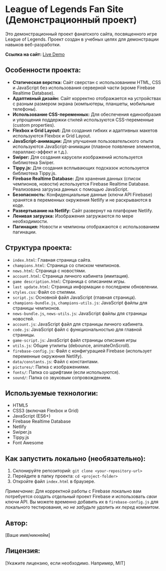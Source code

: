 # League of Legends Fan Site (Демонстрационный проект)

Это демонстрационный проект фанатского сайта, посвященного игре League of Legends.  Проект создан в учебных целях для демонстрации навыков веб-разработки.

**Ссылка на сайт:** [Live Demo](https://elaborate-crostata-2d9540.netlify.app/)

## Особенности проекта:

*   **Статическая верстка:**  Сайт сверстан с использованием HTML, CSS и JavaScript без использования серверной части (кроме Firebase Realtime Database).
*   **Адаптивный дизайн:**  Сайт корректно отображается на устройствах с разным размером экрана (компьютеры, планшеты, мобильные телефоны).
*   **Использование CSS-переменных:**  Для обеспечения единообразия и упрощения поддержки стилей используются CSS-переменные (custom properties).
*   **Flexbox и Grid Layout:**  Для создания гибких и адаптивных макетов используются Flexbox и Grid Layout.
*   **JavaScript-анимации:**  Для улучшения пользовательского опыта используются JavaScript-анимации (плавное появление элементов, параллакс-эффект и т.д.).
*   **Swiper:**  Для создания карусели изображений используется библиотека Swiper.
*   **Tippy.js:**  Для создания всплывающих подсказок используется библиотека Tippy.js.
*   **Firebase Realtime Database:**  Для хранения данных (список чемпионов, новости) используется Firebase Realtime Database.  Реализована загрузка данных с помощью JavaScript.
*   **Безопасность:**  Конфиденциальные данные (ключи API Firebase) хранятся в переменных окружения Netlify и не раскрываются в коде.
*   **Развертывание на Netlify:** Сайт развернут на платформе Netlify.
*   **Ленивая загрузка:** Изображения загружаются по мере необходимости.
*   **Пагинация:** Новости и чемпионы отображаются с использованием пагинации.

## Структура проекта:

*   `index.html`:  Главная страница сайта.
*   `champions.html`:  Страница со списком чемпионов.
*   `news.html`:  Страница с новостями.
*   `account.html`:  Страница личного кабинета (имитация).
*   `game description.html`:  Страница с описанием игры.
*   `last update.html`: Страница информации о последнем обновлении.
*   `styles.css`:  Файл со стилями.
*   `script.js`:  Основной файл JavaScript (главная страница).
*   `champions-bundle.js`, `champions-utils.js`: JavaScript файлы для страницы чемпионов.
*   `news-bundle.js`, `news-utils.js`: JavaScript файлы для страницы новостей.
*   `account.js`:  JavaScript файл для страницы личного кабинета.
*   `code.js`: JavaScript файл с функциональностью для главной страницы.
*    `game-script.js`: JavaScript файл страницы описания игры
*   `utils.js`:  Общие утилиты (debounce, animateOnScroll).
*   `firebase-config.js`:  Файл с конфигурацией Firebase (использует переменные окружения Netlify).
*   `data/constants.js`: Файл с константами.
*   `pictures/`: Папка с изображениями.
*   `fonts/`: Папка со шрифтами (если используются).
*   `sound/`: Папка со звуковым сопровождением.

## Используемые технологии:

*   HTML5
*   CSS3 (включая Flexbox и Grid)
*   JavaScript (ES6+)
*   Firebase Realtime Database
*   Netlify
*   Swiper.js
*   Tippy.js
*   Font Awesome

## Как запустить локально (необязательно):

1.  Склонируйте репозиторий:  `git clone <your-repository-url>`
2.  Перейдите в папку проекта:  `cd <project-folder>`
3.  Откройте файл `index.html` в браузере.

*Примечание:*  Для корректной работы с Firebase локально вам потребуется создать *отдельный* проект Firebase и использовать *свои* ключи API.  Вы можете временно добавить их в `firebase-config.js` для локального тестирования, *но не забудьте удалить их перед коммитом*.

## Автор:

[Ваше имя/никнейм]

## Лицензия:

[Укажите лицензию, если необходимо.  Например, MIT]
